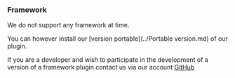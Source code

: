 ### Framework

We do not support any framework at time.

You can however install our [version portable](../Portable version.md) of our plugin.

If you are a developer and wish to participate in the development of a version of a framework plugin contact us via our account [GitHub](https://github.com/nopow-link)
